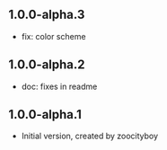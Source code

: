 ## 1.0.0-alpha.3
- fix: color scheme

## 1.0.0-alpha.2

- doc: fixes in readme

## 1.0.0-alpha.1

- Initial version, created by zoocityboy
